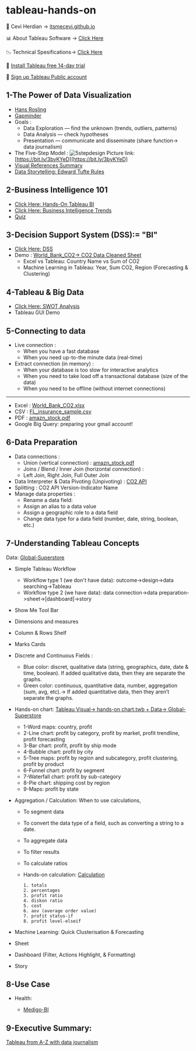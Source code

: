 # tableau-hands-on



<span>&#129311;</span> Cevi Herdian -> [itsmecevi.github.io](https://itsmecevi.github.io/) 

<span>&#128202;</span> About Tableau Software -> [Click Here](https://www.tableau.com/about)

<span>&#128201;</span> Technical Spesifications-> [Click Here](https://github.com/itsmecevi/Tableau-Technical-Specifications/blob/master/Tableau-Technical%20Specifications.pdf)

<span>&#xf108;</span> [Install Tableau free 14-day trial](https://www.tableau.com/en-gb/products/trial)

<span>&#xf108;</span> [Sign up Tableau Public account](https://public.tableau.com/s/)


## 1-The Power of Data Visualization

* [Hans Rosling](https://www.youtube.com/watch?v=jbkSRLYSojo)
* [Gapminder](https://www.gapminder.org/)
* Goals : 
     * Data Exploration — find the unknown (trends, outliers, patterns)
     * Data Analysis — check hypotheses
     * Presentation — communicate and disseminate (share function-> data journalism)
* The Five-Step Model :
![5stepdesign](https://user-images.githubusercontent.com/27078712/72888440-266b7800-3d40-11ea-8668-db66477a76fb.png)
Picture link: [https://bit.ly/3byKYeD](https://bit.ly/3byKYeD)
* [Visual References Summary](https://github.com/itsmecevi/visualreferences/blob/master/VisualReferences-SQLBI.pdf)
* [Data Storytelling: Edward Tufte Rules](https://docs.google.com/presentation/d/1zBK1Lny6N_8-8UhYsvbdbUpiBV2K_6-KUx-e6JkmQuw/edit?usp=sharing)

## 2-Business Intelligence 101
 
* [Click Here: Hands-On Tableau BI](https://docs.google.com/presentation/d/1a1-lRjjwSYBv4IUw5aLWeRr7x9JESrR8qkHR-Ug1u_4/edit?usp=sharing)
* [Click Here: Business Intelligence Trends](https://www.tableau.com/reports/business-intelligence-trends)
* [Quiz](https://forms.gle/zQpJANaynKiVL8bz8)


## 3-Decision Support System (DSS):= "BI"

* [Click Here: DSS](https://docs.google.com/presentation/d/1_Gp2_J6BrfddSLpv5bSxnpqudwgWZA3UklM3IGG6pMI/edit?usp=sharing)
* Demo : [World_Bank_CO2-> CO2 Data Cleaned Sheet](https://github.com/itsmecevi/world-bank-data/blob/master/World_Bank_CO2.xlsx)
    * Excel vs Tableau: Country Name vs Sum of CO2
    * Machine Learning in Tableau: Year, Sum CO2, Region (Forecasting & Clustering)

## 4-Tableau & Big Data

* [Click Here: SWOT Analysis](https://docs.google.com/presentation/d/1_HzgnLBup74XiDjfenyEayHecj6sT7uNll8BspKSd4Q/edit?usp=sharing)
* Tableau GUI Demo

## 5-Connecting to data

* Live connection :
     * When you have a fast database
     * When you need up-to-the minute data (real-time)
* Extract connection (in memory) :
     * When your database is too slow for interactive analytics
     * When you need to take load off a transactional database (size of the data)
     * When you need to be offline (without internet connections)
     
___________
* Excel : [World_Bank_CO2.xlsx](https://github.com/itsmecevi/world-bank-data/blob/master/World_Bank_CO2.xlsx)
* CSV : [FL_insurance_sample.csv](https://github.com/itsmecevi/FL_insurance_sample/blob/master/FL_insurance_sample.csv)
* PDF : [amazn_stock.pdf](https://public.tableau.com/s/sites/default/files/media/amzn_stock.pdf)
* Google Big Query: preparing your gmail account!


## 6-Data Preparation

* Data connections :
   * Union (vertical connection) : [amazn_stock.pdf](https://public.tableau.com/s/sites/default/files/media/amzn_stock.pdf)
   * Joins / Blend / Inner Join (horizontal connection) : 
   * Left Join, Right Join, Full Outer Join
* Data Interpreter & Data Pivoting (Unpivoting) : [CO2 API](https://github.com/itsmecevi/World-Data-CO2-API/blob/master/API_EN.ATM.CO2E.PC_DS2_en_excel_v2_247989.xls)
* Splitting : CO2 API Version-Indicator Name
* Manage data properties :
   * Rename a data field:
   * Assign an alias to a data value
   * Assign a geographic role to a data field
   * Change data type for a data field (number, date, string, boolean, etc.)
   
   
## 7-Understanding Tableau Concepts

Data: [Global-Superstore](https://github.com/itsmecevi/global-superstore-new/blob/master/Global%20Superstore.xls)

* Simple Tableau Workflow 
  * Workflow type 1 (we don't have data): outcome->design->data searching->Tableau
  * Workflow type 2 (we have data): data connection->data preparation->sheet->[dashboard]->story
* Show Me Tool Bar
* Dimensions and measures
* Column & Rows Shelf
* Marks Cards
* Discrete and Continuous Fields :
  * Blue color: discret, qualitative data (string, geographics, date, date & time, boolean). If added qualitative data, then they are      separate the graphs.
  * Green color: continuous, quantitative data, number, aggregation (sum, avg, etc).-> If added quantitative data, then they aren’t        separate the graphs.
* Hands-on chart: [Tableau Visual-> hands-on chart.twb + Data-> Global-Superstore](https://github.com/itsmecevi/hands-on-tableau)
  * 1-Word maps: country, profit
  * 2-Line chart: profit by category, profit by market, profit trendline, profit forecasting
  * 3-Bar chart: profit, profit by ship mode
  * 4-Bubble chart: profit by city
  * 5-Tree maps: profit by region and subcategory, profit clustering, profit by product
  * 6-Funnel chart: profit by segment
  * 7-Waterfall chart: profit by sub-category
  * 8-Pie chart: shipping cost by region
  * 9-Maps: profit by state
  
* Aggregation / Calculation: When to use calculations,
  * To segment data
  * To convert the data type of a field, such as converting a string to a date.
  * To aggregate data
  * To filter results
  * To calculate ratios
  * Hands-on calculation: [Calculation](https://github.com/itsmecevi/calculation-tableau)
  
        1. totals
        2. percentages
        3. profit ratio
        4. diskon ratio
        5. cost
        6. aov (average order value)
        7. profit status-if
        8. profit level-elseif
        
* Machine Learning: Quick Clusterisation & Forecasting
* Sheet
* Dashboard (Filter, Actions Highlight, & Formatting)
* Story


## 8-Use Case

* Health: 

    * [Medigo-BI](https://itsmecevi.github.io/medigo-bi/)

## 9-Executive Summary:

[Tableau from A-Z with data journalism](https://trello.com/c/7MSdbWmD/505-inovasi-dan-teknologi-baru-si-tableau)






